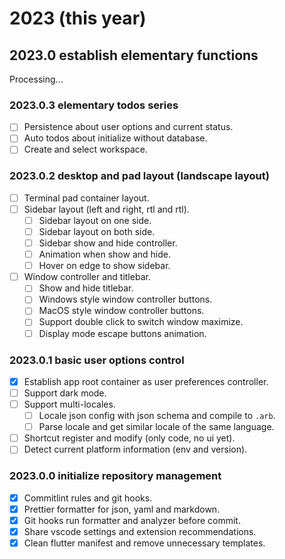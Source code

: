 # 2023 (this year)

## 2023.0 establish elementary functions

Processing...

### 2023.0.3 elementary todos series

- [ ] Persistence about user options and current status.
- [ ] Auto todos about initialize without database.
- [ ] Create and select workspace.

### 2023.0.2 desktop and pad layout (landscape layout)

- [ ] Terminal pad container layout.
- [ ] Sidebar layout (left and right, rtl and rtl).
  - [ ] Sidebar layout on one side.
  - [ ] Sidebar layout on both side.
  - [ ] Sidebar show and hide controller.
  - [ ] Animation when show and hide.
  - [ ] Hover on edge to show sidebar.
- [ ] Window controller and titlebar.
  - [ ] Show and hide titlebar.
  - [ ] Windows style window controller buttons.
  - [ ] MacOS style window controller buttons.
  - [ ] Support double click to switch window maximize.
  - [ ] Display mode escape buttons animation.

### 2023.0.1 basic user options control

- [x] Establish app root container as user preferences controller.
- [ ] Support dark mode.
- [ ] Support multi-locales.
  - [ ] Locale json config with json schema and compile to `.arb`.
  - [ ] Parse locale and get similar locale of the same language.
- [ ] Shortcut register and modify (only code, no ui yet).
- [ ] Detect current platform information (env and version).

### 2023.0.0 initialize repository management

- [x] Commitlint rules and git hooks.
- [x] Prettier formatter for json, yaml and markdown.
- [x] Git hooks run formatter and analyzer before commit.
- [x] Share vscode settings and extension recommendations.
- [x] Clean flutter manifest and remove unnecessary templates.
